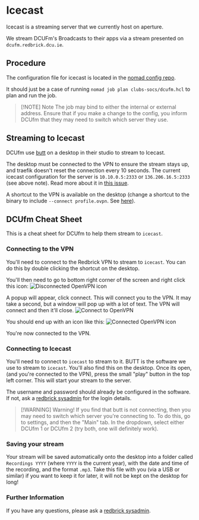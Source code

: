 # Icecast

Icecast is a streaming server that we currently host on aperture.

We stream DCUFm's Broadcasts to their apps via a stream presented on `dcufm.redbrick.dcu.ie`.

## Procedure

The configuration file for icecast is located in the [nomad config repo](https://github.com/redbrick/nomad).

It should just be a case of running `nomad job plan clubs-socs/dcufm.hcl` to plan and run the job.


> [!NOTE] Note
> The job may bind to either the internal or external address. Ensure that if you make a change to the config, you inform DCUfm that they may need to switch which server they use.

## Streaming to Icecast

DCUfm use [butt](https://danielnoethen.de/butt/) on a desktop in their studio to stream to Icecast.

The desktop must be connected to the VPN to ensure the stream stays up, and traefik doesn't reset the connection every 10 seconds. The current icecast configuration for the server is `10.10.0.5:2333` or `136.206.16.5:2333` (see above note).
Read more about it in [this issue](https://github.com/redbrick/issue-tracker/issues/4).

A shortcut to the VPN is available on the desktop (change a shortcut to the binary to include `--connect profile.ovpn`.
See [here](https://munkjensen.net/wiki/index.php/Connect_OpenVPN_on_Windows_startup)).

## DCUfm Cheat Sheet

This is a cheat sheet for DCUfm to help them stream to `icecast`.

### Connecting to the VPN

You'll need to connect to the Redbrick VPN to stream to `icecast`. You can do this by double clicking the shortcut on the desktop.

You'll then need to go to bottom right corner of the screen and right click this icon:
![Disconnected OpenVPN icon](https://i.dbyte.xyz/2022-11-I9.png)

A popup will appear, click connect. This will connect you to the VPN. It may take a second, but a window will pop up with a lot of text. The VPN will connect and then it'll close.
![Connect to OpenVPN](https://i.dbyte.xyz/2022-11-AV.png)

You should end up with an icon like this:
![Connected OpenVPN icon](https://i.dbyte.xyz/2022-11-16.png)

You're now connected to the VPN.

### Connecting to Icecast

You'll need to connect to `icecast` to stream to it. BUTT is the software we use to stream to `icecast`. You'll also find this on the desktop. Once its open, (and you're connected to the VPN), press the small "play" button in the top left corner. This will start your stream to the server.

The username and password should already be configured in the software. If not, ask a [redbrick sysadmin](../contact.md) for the login details.


> [!WARNING] Warning!
> If you find that butt is not connecting, then you may need to switch which server you're connecting to. To do this, go to settings, and then the "Main" tab. In the dropdown, select either DCUfm 1 or DCUfm 2 (try both, one will definitely work).

### Saving your stream

Your stream will be saved automatically onto the desktop into a folder called `Recordings YYYY` (where `YYYY` is the current year), with the date and time of the recording, and the format `.mp3`. Take this file with you (via a USB or similar) if you want to keep it for later, it will not be kept on the desktop for long!

### Further Information

If you have any questions, please ask a [redbrick sysadmin](../contact.md).
